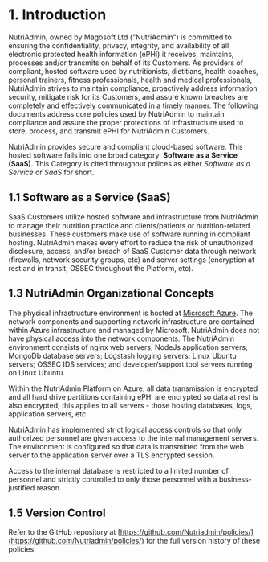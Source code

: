 # 1. Introduction

NutriAdmin, owned by Magosoft Ltd ("NutriAdmin") is committed to ensuring the confidentiality, privacy, integrity, and availability of all electronic protected health information (ePHI) it receives, maintains, processes and/or transmits on behalf of its Customers. As providers of compliant, hosted software used by nutritionists, dietitians, health coaches, personal trainers, fitness professionals, health and medical professionals, NutriAdmin strives to maintain compliance, proactively address information security, mitigate risk for its Customers, and assure known breaches are completely and effectively communicated in a timely manner. The following documents address core policies used by NutriAdmin to maintain compliance and assure the proper protections of infrastructure used to store, process, and transmit ePHI for NutriAdmin Customers.

NutriAdmin provides secure and compliant cloud-based software. This hosted software falls into one broad category: **Software as a Service (SaaS)**. This Category is cited throughout polices as either *Software as a Service* or *SaaS* for short.

## 1.1 Software as a Service (SaaS)

SaaS Customers utilize hosted software and infrastructure from NutriAdmin to manage their nutrition practice and clients/patients or nutrition-related businesses. These customers make use of software running in compliant hosting. NutriAdmin makes every effort to reduce the risk of unauthorized disclosure, access, and/or breach of SaaS Customer data through network (firewalls, network security groups, etc) and server settings (encryption at rest and in transit, OSSEC throughout the Platform, etc).

## 1.3 NutriAdmin Organizational Concepts

The physical infrastructure environment is hosted at [Microsoft Azure](https://azure.microsoft.com/). The network components and supporting network infrastructure are contained within Azure infrastructure and managed by Microsoft. NutriAdmin does not have physical access into the network components. The NutriAdmin environment consists of nginx web servers; NodeJs application servers; MongoDb database servers; Logstash logging servers; Linux Ubuntu servers; OSSEC IDS services; and developer/support tool servers running on Linux Ubuntu.

Within the NutriAdmin Platform on Azure, all data transmission is encrypted and all hard drive partitions containing ePHI are encrypted so data at rest is also encrypted; this applies to all servers - those hosting databases, logs, application servers, etc.

NutriAdmin has implemented strict logical access controls so that only authorized personnel are given access to the internal management servers. The environment is configured so that data is transmitted from the web server to the application server over a TLS encrypted session.

Access to the internal database is restricted to a limited number of personnel and strictly controlled to only those personnel with a business-justified reason.

## 1.5 Version Control

Refer to the GitHub repository at [https://github.com/Nutriadmin/policies/](https://github.com/Nutriadmin/policies/) for the full version history of these policies.
